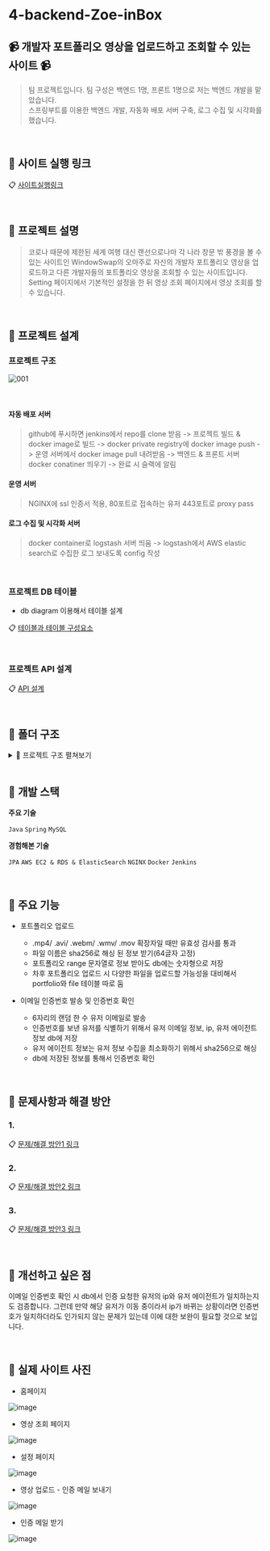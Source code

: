 # 4-backend-Zoe-inBox

## 📹 개발자 포트폴리오 영상을 업로드하고 조회할 수 있는 사이트 📹

> 팀 프로젝트입니다. 팀 구성은 백엔드 1명, 프론트 1명으로 저는 백엔드 개발을 맡았습니다. <br>
> 스프링부트를 이용한 백엔드 개발, 자동화 배포 서버 구축, 로그 수집 및 시각화를 했습니다.

<br>


## :pushpin: 사이트 실행 링크

:clipboard: [사이트실행링크](https://in-box.co.kr/)


<br>

## :pushpin: 프로젝트 설명


> 코로나 때문에 제한된 세계 여행 대신 랜선으로나마 각 나라 창문 밖 풍경을 볼 수 있는 사이트인 WindowSwap의 오마주로
> 자신의 개발자 포트폴리오 영상을 업로드하고 다른 개발자들의 포트폴리오 영상을 조회할 수 있는 사이트입니다.
> Setting 페이지에서 기본적인 설정을 한 뒤 영상 조회 페이지에서 영상 조회를 할 수 있습니다.


<br>


## 📌 프로젝트 설계
### 프로젝트 구조

![001](https://user-images.githubusercontent.com/98700133/192776047-1db386b0-c80f-4dfc-b4ff-c82a0eccd6f3.png)

<br>

#### 자동 배포 서버

> github에 푸시하면 jenkins에서 repo를 clone 받음 -> 프로젝트 빌드 & docker image로 빌드 -> docker private registry에 docker image push -> 운영 서버에서 docker image pull 내려받음 -> 백엔드 & 프론트 서버 docker conatiner 띄우기 -> 완료 시 슬랙에 알림

#### 운영 서버

> NGINX에 ssl 인증서 적용, 80포트로 접속하는 유저 443포트로 proxy pass

#### 로그 수집 및 시각화 서버

> docker container로 logstash 서버 띄움 -> logstash에서 AWS elastic search로 수집한 로그 보내도록 config 작성


<br>

### 프로젝트 DB 테이블
- db diagram 이용해서 테이블 설계

:clipboard: [테이블과 테이블 구성요소](https://closed-glade-095.notion.site/ERD-7c5b5591bc4049488209e1f8cf4c7439)


<br>

### 프로젝트 API 설계


:clipboard: [API 설계](https://closed-glade-095.notion.site/IN-BOX-API-def2c1b66a254d8c98d76067260c553d)


<br>


## 📁 폴더 구조



<details>
    <summary> 🧷 프로젝트 구조 펼쳐보기</summary>

```bash
main
├── java
│   ├── inbox.inbox
│   │   ├──  config
│   │   │   ├──  ApplicationContextConfig
│   │   │   ├──  CorsConfig
│   │   │   └──  WebMvcConfig
│   │   ├──  cookie # SameSite가 아닐 때 요청에 대해 쿠키가 바로 받아와지지 않고 다음 요청에 받아와지는 문제 해결하기 위한 API 작성 
│   │   │   ├──  CookieController
│   │   │   └──  CookieResponseMessage
│   │   ├──  exception # 예외 관련 디렉토리
│   │   │   ├──  CustomizedExceptionHandler
│   │   │   ├──  DateValidated
│   │   │   ├──  DateValidator
│   │   │   ├──  ExceptionMessage
│   │   │   ├──  ValidationGroup
│   │   │   ├──  ValuesAllowed
│   │   │   └──  ValuesAllowedValidatior
│   │   ├──  filter # 영상 썸네일 디렉토리 (기획 상 공통명칭 filter 였다가 프로젝트 막바지에 Thumbnail로 바뀜)
│   │   │   └──  FilterController
│   │   ├──  logging
│   │   │   └──  LoggingInterceptor
│   │   ├──  portfolio # 포트폴리오 디렉토리
│   │   │   ├──  Portfolio
│   │   │   ├──  PortfolioConfirm
│   │   │   ├──  PortfolioConfirmDto
│   │   │   ├──  PortfolioConfirmNotFoundException
│   │   │   ├──  PortfolioConfirmRepository
│   │   │   ├──  PortfolioConfirmUnauthorizedException
│   │   │   ├──  PortfolioController
│   │   │   ├──  PortfolioDto
│   │   │   ├──  PortfolioFile
│   │   │   ├──  PortfolioFileRepository
│   │   │   ├──  PortfolioNotFoundException
│   │   │   ├──  PortfolioRangeConflictException
│   │   │   ├──  PortfolioRepository
│   │   │   ├──  PortfolioResponseMessage
│   │   │   └──  PortfolioService
│   │   ├──  utils
│   │   │   ├──  ConstantManager
│   │   │   ├──  CookieManager
│   │   │   └──  UserInfoManager
│   │   └─── app
├── resources
│   ├── static
│   │  └──  index.html
│   ├── templates
│   │  └──  mail.html
│   ├── application.yml
│   ├── log4jdbc.log4j2.properties
│   ├── logback-spring-local.xml
└   └── logback-spring-prod.xml
```


<!-- summary 아래 한칸 공백 두고 내용 삽입 -->

</details>

<br>


## 📌 개발 스택

**주요 기술**

`Java` `Spring` `MySQL`

**경험해본 기술**

`JPA` `AWS EC2 & RDS & ElasticSearch` `NGINX` `Docker` `Jenkins`

<br>

## 📌 주요 기능
 
 * 포트폴리오 업로드
    
    * .mp4/ .avi/ .webm/ .wmv/ .mov 확장자일 때만 유효성 검사를 통과
    * 파일 이름은 sha256로 해싱 된 정보 받기(64글자 고정)
    * 포트폴리오 range 문자열로 정보 받아도 db에는 숫자형으로 저장
    * 차후 포트폴리오 업로드 시 다양한 파일을 업로드할 가능성을 대비해서 portfolio와 file 테이블 따로 둠
    

* 이메일 인증번호 발송 및 인증번호 확인
    
    * 6자리의 랜덤 한 수 유저 이메일로 발송
    * 인증번호를 보낸 유저를 식별하기 위해서 유저 이메일 정보, ip, 유저 에이전트 정보 db에 저장
    * 유저 에이전트 정보는 유저 정보 수집을 최소화하기 위해서 sha256으로 해싱
    * db에 저장된 정보를 통해서 인증번호 확인
    

<br>

## 📌 문제사항과 해결 방안

### 1.

:clipboard: [문제/해결 방안1 링크](https://closed-glade-095.notion.site/in-box-1-81b92965a5d84ed1b2671ad33faf41c1)

### 2.

:clipboard: [문제/해결 방안2 링크](https://closed-glade-095.notion.site/in-box-2-ef41754e9ab34d3cab95832ad47c0f93)


### 3.

:clipboard: [문제/해결 방안3 링크](https://closed-glade-095.notion.site/in-box-3-17adbff4f324437c89c29f1c9c2c20f1)


<br>


## 📌 개선하고 싶은 점 

이메일 인증번호 확인 시 db에서 인증 요청한 유저의 ip와 유저 에이전트가 일치하는지도 검증합니다. 그런데 만약 해당 유저가 이동 중이라서 ip가 바뀌는 상황이라면 인증번호가 일치하더라도 인가되지 않는 문제가 있는데 이에 대한 보완이 필요할 것으로 보입니다.



<br>


## 📌 실제 사이트 사진

* 홈페이지

![image](https://user-images.githubusercontent.com/98700133/193415389-38504791-f5c7-4cc0-adb3-0e19a0d53693.png)

* 영상 조회 페이지

![image](https://user-images.githubusercontent.com/98700133/193415460-d960b4c1-11d2-4bdb-a616-26f8fca9e2db.png)


* 설정 페이지

![image](https://user-images.githubusercontent.com/98700133/193415473-37121a13-1ecf-4d8e-9564-26945d26fcea.png)

* 영상 업로드 - 인증 메일 보내기

![image](https://user-images.githubusercontent.com/98700133/193415558-55fff3f0-86b8-45ba-ab1e-71d62035dd21.png)


* 인증 메일 받기

![image](https://user-images.githubusercontent.com/98700133/193415522-04b8f02a-9503-469a-8a45-36f57bbfe5e4.png)




